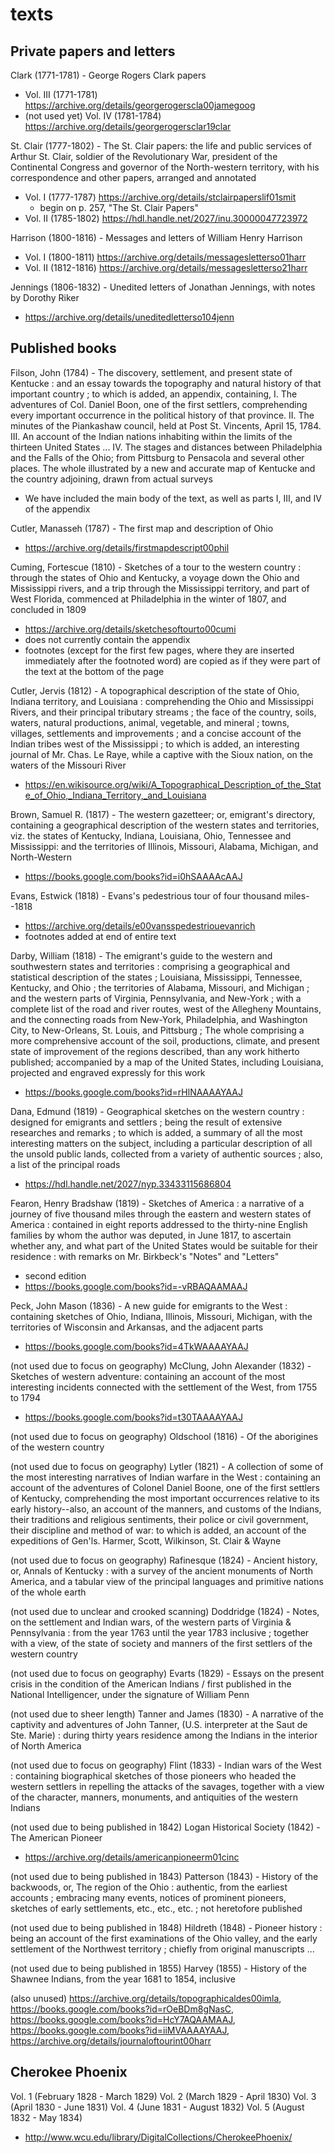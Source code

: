 # texts

## Private papers and letters

Clark (1771-1781) - George Rogers Clark papers
  - Vol. III (1771-1781) https://archive.org/details/georgerogerscla00jamegoog
  - (not used yet) Vol. IV (1781-1784) https://archive.org/details/georgerogersclar19clar

St. Clair (1777-1802) - The St. Clair papers: the life and public services of Arthur St. Clair, soldier of the Revolutionary War, president of the Continental Congress and governor of the North-western territory, with his correspondence and other papers, arranged and annotated
  - Vol. I (1777-1787) https://archive.org/details/stclairpaperslif01smit
    - begin on p. 257, "The St. Clair Papers"
  - Vol. II (1785-1802) https://hdl.handle.net/2027/inu.30000047723972

Harrison (1800-1816) - Messages and letters of William Henry Harrison
  - Vol. I (1800-1811) https://archive.org/details/messagesletterso01harr
  - Vol. II (1812-1816) https://archive.org/details/messagesletterso21harr

Jennings (1806-1832) - Unedited letters of Jonathan Jennings, with notes by Dorothy Riker
  - https://archive.org/details/uneditedletterso104jenn

## Published books

Filson, John (1784) - The discovery, settlement, and present state of Kentucke : and an essay towards the topography and natural history of that important country ; to which is added, an appendix, containing, I. The adventures of Col. Daniel Boon, one of the first settlers, comprehending every important occurrence in the political history of that province. II. The minutes of the Piankashaw council, held at Post St. Vincents, April 15, 1784. III. An account of the Indian nations inhabiting within the limits of the thirteen United States ... IV. The stages and distances between Philadelphia and the Falls of the Ohio; from Pittsburg to Pensacola and several other places. The whole illustrated by a new and accurate map of Kentucke and the country adjoining, drawn from actual surveys
  - We have included the main body of the text, as well as parts I, III, and IV of the appendix

Cutler, Manasseh (1787) - The first map and description of Ohio
  - https://archive.org/details/firstmapdescript00phil

Cuming, Fortescue (1810) - Sketches of a tour to the western country : through the states of Ohio and Kentucky, a voyage down the Ohio and Mississippi rivers, and a trip through the Mississippi territory, and part of West Florida, commenced at Philadelphia in the winter of 1807, and concluded in 1809
  - https://archive.org/details/sketchesoftourto00cumi
  - does not currently contain the appendix
  - footnotes (except for the first few pages, where they are inserted immediately after the footnoted word) are copied as if they were part of the text at the bottom of the page

Cutler, Jervis (1812) - A topographical description of the state of Ohio, Indiana territory, and Louisiana : comprehending the Ohio and Mississippi Rivers, and their principal tributary streams ; the face of the country, soils, waters, natural productions, animal, vegetable, and mineral ; towns, villages, settlements and improvements ; and a concise account of the Indian tribes west of the Mississippi ; to which is added, an interesting journal of Mr. Chas. Le Raye, while a captive with the Sioux nation, on the waters of the Missouri River
  - https://en.wikisource.org/wiki/A_Topographical_Description_of_the_State_of_Ohio,_Indiana_Territory,_and_Louisiana

Brown, Samuel R. (1817) - The western gazetteer; or, emigrant's directory, containing a geographical description of the western states and territories, viz. the states of Kentucky, Indiana, Louisiana, Ohio, Tennessee and Mississippi: and the territories of Illinois, Missouri, Alabama, Michigan, and North-Western
  - https://books.google.com/books?id=i0hSAAAAcAAJ

Evans, Estwick (1818) - Evans's pedestrious tour of four thousand miles--1818
  - https://archive.org/details/e00vansspedestriouevanrich
  - footnotes added at end of entire text

Darby, William (1818) - The emigrant's guide to the western and southwestern states and territories : comprising a geographical and statistical description of the states ; Louisiana, Mississippi, Tennessee, Kentucky, and Ohio ; the territories of Alabama, Missouri, and Michigan ; and the western parts of Virginia, Pennsylvania, and New-York ; with a complete list of the road and river routes, west of the Allegheny Mountains, and the connecting roads from New-York, Philadelphia, and Washington City, to New-Orleans, St. Louis, and Pittsburg ; The whole comprising a more comprehensive account of the soil, productions, climate, and present state of improvement of the regions described, than any work hitherto published; accompanied by a map of the United States, including Louisiana, projected and engraved expressly for this work
  - https://books.google.com/books?id=rHlNAAAAYAAJ

Dana, Edmund (1819) - Geographical sketches on the western country : designed for emigrants and settlers ; being the result of extensive researches and remarks ; to which is added, a summary of all the most interesting matters on the subject, including a particular description of all the unsold public lands, collected from a variety of authentic sources ; also, a list of the principal roads
  - https://hdl.handle.net/2027/nyp.33433115686804

Fearon, Henry Bradshaw (1819) - Sketches of America : a narrative of a journey of five thousand miles through the eastern and western states of America : contained in eight reports addressed to the thirty-nine English families by whom the author was deputed, in June 1817, to ascertain whether any, and what part of the United States would be suitable for their residence : with remarks on Mr. Birkbeck's "Notes" and "Letters"
  - second edition
  - https://books.google.com/books?id=-vRBAQAAMAAJ

Peck, John Mason (1836) - A new guide for emigrants to the West : containing sketches of Ohio, Indiana, Illinois, Missouri, Michigan, with the territories of Wisconsin and Arkansas, and the adjacent parts
  - https://books.google.com/books?id=4TkWAAAAYAAJ

(not used due to focus on geography) McClung, John Alexander (1832) - Sketches of western adventure: containing an account of the most interesting incidents connected with the settlement of the West, from 1755 to 1794
  - https://books.google.com/books?id=t30TAAAAYAAJ

(not used due to focus on geography) Oldschool (1816) - Of the aborigines of the western country

(not used due to focus on geography) Lytler (1821) - A collection of some of the most interesting narratives of Indian warfare in the West : containing an account of the adventures of Colonel Daniel Boone, one of the first settlers of Kentucky, comprehending the most important occurrences relative to its early history--also, an account of the manners, and customs of the Indians, their traditions and religious sentiments, their police or civil government, their discipline and method of war: to which is added, an account of the expeditions of Gen'ls. Harmer, Scott, Wilkinson, St. Clair & Wayne

(not used due to focus on geography) Rafinesque (1824) - Ancient history, or, Annals of Kentucky : with a survey of the ancient monuments of North America, and a tabular view of the principal languages and primitive nations of the whole earth

(not used due to unclear and crooked scanning) Doddridge (1824) - Notes, on the settlement and Indian wars, of the western parts of Virginia & Pennsylvania : from the year 1763 until the year 1783 inclusive ; together with a view, of the state of society and manners of the first settlers of the western country

(not used due to focus on geography) Evarts (1829) - Essays on the present crisis in the condition of the American Indians / first published in the National Intelligencer, under the signature of William Penn

(not used due to sheer length) Tanner and James (1830) - A narrative of the captivity and adventures of John Tanner, (U.S. interpreter at the Saut de Ste. Marie) : during thirty years residence among the Indians in the interior of North America

(not used due to focus on geography) Flint (1833) - Indian wars of the West : containing biographical sketches of those pioneers who headed the western settlers in repelling the attacks of the savages, together with a view of the character, manners, monuments, and antiquities of the western Indians

(not used due to being published in 1842) Logan Historical Society (1842) - The American Pioneer
  - https://archive.org/details/americanpioneerm01cinc

(not used due to being published in 1843) Patterson (1843) - History of the backwoods, or, The region of the Ohio : authentic, from the earliest accounts ; embracing many events, notices of prominent pioneers, sketches of early settlements, etc., etc., etc. ; not heretofore published

(not used due to being published in 1848) Hildreth (1848) - Pioneer history : being an account of the first examinations of the Ohio valley, and the early settlement of the Northwest territory ; chiefly from original manuscripts ...

(not used due to being published in 1855) Harvey (1855) - History of the Shawnee Indians, from the year 1681 to 1854, inclusive

(also unused) https://archive.org/details/topographicaldes00imla, https://books.google.com/books?id=rOeBDm8gNasC, https://books.google.com/books?id=HcY7AQAAMAAJ, https://books.google.com/books?id=iiMVAAAAYAAJ, https://archive.org/details/journaloftourint00harr

## Cherokee Phoenix
Vol. 1 (February 1828 - March 1829)
Vol. 2 (March 1829 - April 1830)
Vol. 3 (April 1830 - June 1831)
Vol. 4 (June 1831 - August 1832)
Vol. 5 (August 1832 - May 1834)
  - http://www.wcu.edu/library/DigitalCollections/CherokeePhoenix/
